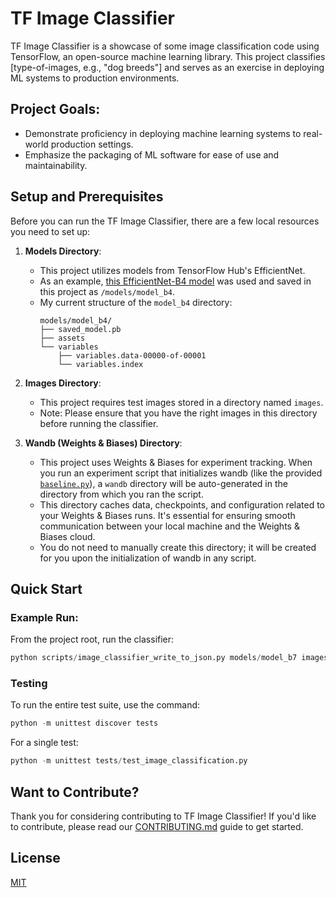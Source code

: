 # TF Image Classifier

TF Image Classifier is a showcase of some image classification code using TensorFlow, an open-source machine learning library. This project classifies [type-of-images, e.g., "dog breeds"] and serves as an exercise in deploying ML systems to production environments.

## Project Goals:
- Demonstrate proficiency in deploying machine learning systems to real-world production settings.
- Emphasize the packaging of ML software for ease of use and maintainability.


## Setup and Prerequisites

Before you can run the TF Image Classifier, there are a few local resources you need to set up:

1. **Models Directory**: 
    - This project utilizes models from TensorFlow Hub's EfficientNet. 
    - As an example, [this EfficientNet-B4 model](https://tfhub.dev/tensorflow/efficientnet/b4/classification/1) was used and saved in this project as `/models/model_b4`.
    - My current structure of the `model_b4` directory:
        ```
        models/model_b4/
        ├── saved_model.pb
        ├── assets
        └── variables
            ├── variables.data-00000-of-00001
            └── variables.index
        ```

2. **Images Directory**:
    - This project requires test images stored in a directory named `images`.
    - Note: Please ensure that you have the right images in this directory before running the classifier.

3. **Wandb (Weights & Biases) Directory**:
    - This project uses Weights & Biases for experiment tracking. When you run an experiment script that initializes wandb (like the provided [`baseline.py`](/experiments/baseline.py)), a `wandb` directory will be auto-generated in the directory from which you ran the script.
    - This directory caches data, checkpoints, and configuration related to your Weights & Biases runs. It's essential for ensuring smooth communication between your local machine and the Weights & Biases cloud.
    - You do not need to manually create this directory; it will be created for you upon the initialization of wandb in any script.


## Quick Start

### Example Run:
From the project root, run the classifier:
```python
python scripts/image_classifier_write_to_json.py models/model_b7 images/stella_boston_terrier.jpg
```


### Testing

To run the entire test suite, use the command:
```python
python -m unittest discover tests
```

For a single test:
```python
python -m unittest tests/test_image_classification.py
```


## Want to Contribute?

Thank you for considering contributing to TF Image Classifier! If you'd like to contribute, please read our [CONTRIBUTING.md](CONTRIBUTING.md) guide to get started.

## License

[MIT](LICENSE.md)

